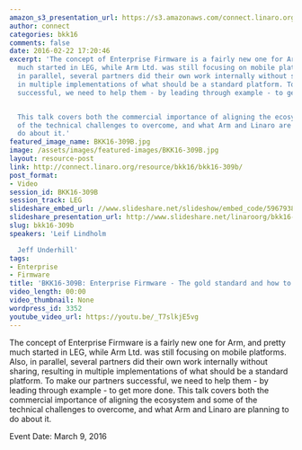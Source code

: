 ```yaml
---
amazon_s3_presentation_url: https://s3.amazonaws.com/connect.linaro.org/bkk16/Presentations/Wednesday/BKK16-309B.pdf
author: connect
categories: bkk16
comments: false
date: 2016-02-22 17:20:46
excerpt: 'The concept of Enterprise Firmware is a fairly new one for Arm, and pretty
  much started in LEG, while Arm Ltd. was still focusing on mobile platforms. Also,
  in parallel, several partners did their own work internally without sharing, resulting
  in multiple implementations of what should be a standard platform. To make our partners
  successful, we need to help them - by leading through example - to get more done.


  This talk covers both the commercial importance of aligning the ecosystem and some
  of the technical challenges to overcome, and what Arm and Linaro are planning to
  do about it.'
featured_image_name: BKK16-309B.jpg
image: /assets/images/featured-images/BKK16-309B.jpg
layout: resource-post
link: http://connect.linaro.org/resource/bkk16/bkk16-309b/
post_format:
- Video
session_id: BKK16-309B
session_track: LEG
slideshare_embed_url: //www.slideshare.net/slideshow/embed_code/59679382
slideshare_presentation_url: http://www.slideshare.net/linaroorg/bkk16-309b-enterprise-firmware-the-gold-standard-and-how-to-get-there
slug: bkk16-309b
speakers: 'Leif Lindholm

  Jeff Underhill'
tags:
- Enterprise
- Firmware
title: 'BKK16-309B: Enterprise Firmware - The gold standard and how to get there'
video_length: 00:00
video_thumbnail: None
wordpress_id: 3352
youtube_video_url: https://youtu.be/_T7slkjE5vg
---
```


The concept of Enterprise Firmware is a fairly new one for Arm, and pretty much started in LEG, while Arm Ltd. was still focusing on mobile platforms. Also, in parallel, several partners did their own work internally without sharing, resulting in multiple implementations of what should be a standard platform. To make our partners successful, we need to help them - by leading through example - to get more done.  This talk covers both the commercial importance of aligning the ecosystem and some of the technical challenges to overcome, and what Arm and Linaro are planning to do about it.

Event Date: March 9, 2016

